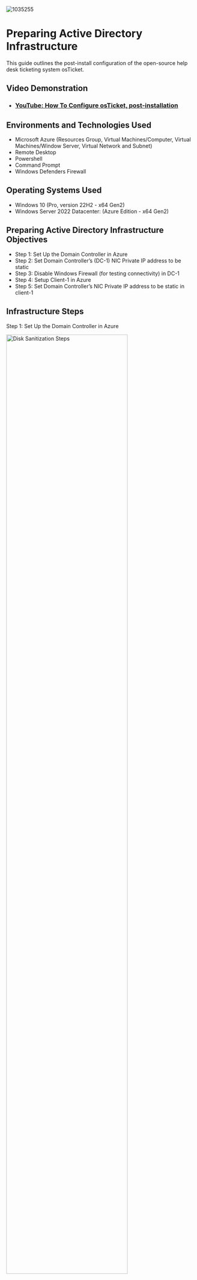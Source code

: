 ![1035255](https://github.com/user-attachments/assets/7cdae74a-7836-4365-af4e-737124531edf)

# Preparing Active Directory Infrastructure
This guide outlines the post-install configuration of the open-source help desk ticketing system osTicket.<br />


<h2>Video Demonstration</h2>

- ### [YouTube: How To Configure osTicket, post-installation](https://www.youtube.com)

<h2>Environments and Technologies Used</h2>

- Microsoft Azure (Resources Group, Virtual Machines/Computer, Virtual Machines/Window Server, Virtual Network and Subnet)
- Remote Desktop
- Powershell
- Command Prompt
- Windows Defenders Firewall

<h2>Operating Systems Used </h2>

- Windows 10 (Pro, version 22H2 - x64 Gen2)
- Windows Server 2022 Datacenter: (Azure Edition - x64 Gen2)

<h2>Preparing Active Directory Infrastructure Objectives</h2>

- Step 1: Set Up the Domain Controller in Azure
- Step 2: Set Domain Controller’s (DC-1) NIC Private IP address to be static
- Step 3: Disable Windows Firewall (for testing connectivity) in DC-1
- Step 4: Setup Client-1 in Azure
- Step 5: Set Domain Controller’s NIC Private IP address to be static in client-1

<h2>Infrastructure Steps</h2>

Step 1: Set Up the Domain Controller in Azure
<p> 
<img src="https://i.imgur.com/KPOpTem.png" height="80%" width="80%" alt="Disk Sanitization Steps"/>
</p>
<p>
Begin by logging into your Microsoft Azure account. If you don’t have one, create a new account. Once logged in, you’ll need to create a resource group, a virtual network with a subnet, and two virtual
machines—in that order. It’s strongly recommended that all resources be created in the same Azure region to ensure compafibility and performance. Start by creating a resource group named labtest. After
naming it, click Review + Create, then Create. It’s crucial that both VMs, the virtual network, and the subnet are placed within this resource group.
</p>
<br />

<p>
<img src="https://i.imgur.com/DJmEXEB.png" height="80%" width="80%" alt="Disk Sanitization Steps"/>
</p>
<p>
Next, create a virtual network and subnet named Acfive-Directory-VNet. After putting the name, click Review + Create.
</p>
<br />

<p>
<img src="https://i.imgur.com/DJmEXEB.png" height="80%" width="80%" alt="Disk Sanitization Steps"/>
</p>
<p>
Now, create your first virtual machine, which will serve as the domain controller. Name this VM DC-1.
</p>
<br />

<p>
<img src="https://i.imgur.com/DJmEXEB.png" height="80%" width="80%" alt="Disk Sanitization Steps"/>
</p>
<p>
Under the Image option, select Windows Server 2022 Datacenter: Azure Edifion – x64 Gen2, and for the Size, choose Standard_D2s_v3 (2 vCPUs, 8 GiB memory). These specificafions are essenfial for proper domain controller funcfionality. Use the following credenfials: Username: labdemo, Password: Vmdemo12345$.
</p>

<p>
<img src="https://i.imgur.com/DJmEXEB.png" height="80%" width="80%" alt="Disk Sanitization Steps"/>
</p>
<p>
In the Networking section, ensure the VM is connected to the Acfive-Directory-VNet. Then click Review + Create, and finally Create.
</p>


Step 2: Set Domain Controller’s (DC-1) NIC Private IP address to be static
<p>
<img src="https://i.imgur.com/DJmEXEB.png" height="80%" width="80%" alt="Disk Sanitization Steps"/>
</p>
<p>
Once the DC-1 VM is deployed, configure its network interface to use a stafic private IP address. To do this, navigate to the VM in the Azure portal, click on Networking, then select the Network Interface. Under IP Configurafions, change the private IP allocafion from Dynamic to Stafic, and save the changes.
</p>
<br />


Step 3: Disable Windows Firewall (for testing connectivity) in DC-1
<p>
<img src="https://i.imgur.com/DJmEXEB.png" height="80%" width="80%" alt="Disk Sanitization Steps"/>
</p>
<p>
Afterward, log into the DC-1 VM using the credenfials provided. For tesfing connecfivity, disable the Windows Firewall. Open the Run dialog (right-click the Start menu and select Run), type wf.msc, and press Enter. In the Windows Defender Firewall seftings, turn off the firewall for the Domain, Private, and Public profiles, then click Apply.
</p>
<br />


Step 4: Setup Client-1 in Azure
<p>
<img src="https://i.imgur.com/DJmEXEB.png" height="80%" width="80%" alt="Disk Sanitization Steps"/>
</p>
<p>
Return to the Azure portal and begin creafing your second VM that will serve as the client machine. This VM will need to be configured to use the domain controller’s private IP address as its DNS server. Name the VM Client-1.and under the image selecfion, choose Windows 10 Pro, version 22H2 – x64 Gen2. For the size, select Standard_D2s_v3 (2 vCPUs, 8 GiB memory), which is
essenfial for compafibility and performance. Use the following credenfials: Username: labdemo, Password: Vmdemo12345$.
</p>
<br />

<p>
<img src="https://i.imgur.com/DJmEXEB.png" height="80%" width="80%" alt="Disk Sanitization Steps"/>
</p>
<p>
 In the networking section, ensure that Active-Directory-VNet is selected as the virtual network. Once all seftings are configured, click Review + Create, then Create.
</p>
<br />


Step 5: Set Domain Controller’s NIC Private IP address to be static in client-1
<p>
<img src="https://i.imgur.com/DJmEXEB.png" height="80%" width="80%" alt="Disk Sanitization Steps"/>
</p>
<p>
After the VM is deployed, configure its DNS seftings to point to the domain controller (DC-1). First, go to the DC-1 VM and copy its private IP address from the Overview secfion. Then, navigate to Client-1, go to its Network Seftings, and click on the Network Interface. Under DNS Servers, select Custom, enter DC-1’s private IP address, and save the changes.
</p>
<br />

<p>
<img src="https://i.imgur.com/DJmEXEB.png" height="80%" width="80%" alt="Disk Sanitization Steps"/>
</p>
<p>
Restart Client-1 from the Azure portal to apply the configurafion.
</p>
<br />


<p>
<img src="https://i.imgur.com/DJmEXEB.png" height="80%" width="80%" alt="Disk Sanitization Steps"/>
</p>
<p>
After the restart, log into Client-1 using the local admin credenfials. Open PowerShell from the search bar and test connecfivity by pinging DC-1’s private IP address (e.g., ping 10.0.0.4). To confirm that the DNS seftings are correctly applied, run the command ipconfig /all in PowerShell. The output should display DC-1’s private IP address listed under DNS Servers, confirming that the client is properly configured to communicate with the domain controller.
</p>
<br />

